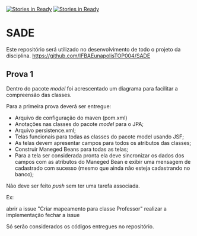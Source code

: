 [![Stories in Ready](https://badge.waffle.io/IFBAEunapolisTOP004/SADE.png?label=ready&title=Ready)](https://waffle.io/IFBAEunapolisTOP004/SADE)
[![Stories in Ready](https://badge.waffle.io/IFBAEunapolisTOP004/SADE.png?label=in%20progress&title=In%20Progress)](https://waffle.io/IFBAEunapolisTOP004/SADE)
# SADE

Este repositório será utilizado no desenvolvimento de todo o projeto da disciplina.
https://github.com/IFBAEunapolisTOP004/SADE

## Prova 1

Dentro do pacote *model* foi acrescentado um diagrama para facilitar a compreensão das classes.

Para a primeira prova deverá ser entregue:
- Arquivo de configuração do maven (pom.xml)
- Anotações nas classes do pacote *model* para o JPA;
- Arquivo persistence.xml;
- Telas funcionais para todas as classes do pacote model usando JSF;
- As telas devem apresentar campos para todos os atributos das classes;
- Construir Maneged Beans para todas as telas;
- Para a tela ser considerada pronta ela deve sincronizar os dados dos campos com as atributos do Maneged Bean e exibir uma mensagem de cadastrado com sucesso (mesmo que ainda não esteja cadastrando no banco);

Não deve ser feito *push* sem ter uma tarefa associada.

Ex:

abrir a issue "Criar mapeamento para classe Professor"
realizar a implementação 
fechar a issue 

Só serão considerados os códigos entregues no repositório.
